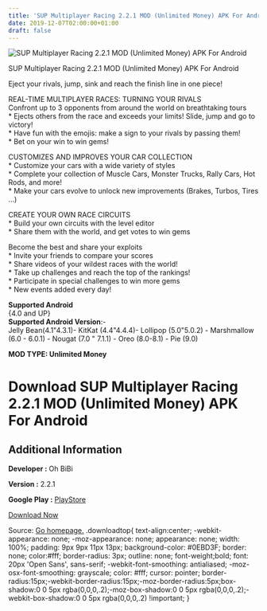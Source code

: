 ```yaml
---
title: 'SUP Multiplayer Racing 2.2.1 MOD (Unlimited Money) APK For Android'
date: 2019-12-07T02:00:00+01:00
draft: false
---
```


![SUP Multiplayer Racing 2.2.1 MOD (Unlimited Money) APK For Android](https://i0.wp.com/apkhome.net/wp-content/uploads/2019/11/SUP-Multiplayer-Racing.png "SUP Multiplayer Racing 2.2.1 MOD (Unlimited Money) APK For Android")

  

SUP Multiplayer Racing 2.2.1 MOD (Unlimited Money) APK For Android

Eject your rivals, jump, sink and reach the finish line in one piece!

REAL-TIME MULTIPLAYER RACES: TURNING YOUR RIVALS  
Confront up to 3 opponents from around the world on breathtaking tours  
\* Ejects others from the race and exceeds your limits! Slide, jump and go to victory!  
\* Have fun with the emojis: make a sign to your rivals by passing them!  
\* Bet on your win to win gems!

CUSTOMIZES AND IMPROVES YOUR CAR COLLECTION  
\* Customize your cars with a wide variety of styles  
\* Complete your collection of Muscle Cars, Monster Trucks, Rally Cars, Hot Rods, and more!  
\* Make your cars evolve to unlock new improvements (Brakes, Turbos, Tires ...)

CREATE YOUR OWN RACE CIRCUITS  
\* Build your own circuits with the level editor  
\* Share them with the world, and get votes to win gems

Become the best and share your exploits  
\* Invite your friends to compare your scores  
\* Share videos of your wildest races with the world!  
\* Take up challenges and reach the top of the rankings!  
\* Participate in special challenges to win more gems  
\* New events added every day!

**Supported Android**  
{4.0 and UP}  
**Supported Android Version**:-  
Jelly Bean(4.1"4.3.1)- KitKat (4.4"4.4.4)- Lollipop (5.0"5.0.2) - Marshmallow (6.0 - 6.0.1) - Nougat (7.0 " 7.1.1) - Oreo (8.0-8.1) - Pie (9.0)

**MOD TYPE: Unlimited Money**

Download SUP Multiplayer Racing 2.2.1 MOD (Unlimited Money) APK For Android
===========================================================================

Additional Information
----------------------

**Developer :** Oh BiBi

**Version :** 2.2.1

**Google Play :** [PlayStore](https://play.google.com/store/apps/details?id=com.ohbibi.sup)

  

[Download Now](https://store4app.co/post/sup-multiplayer-racing-2-2-1-mod-unlimited-money-apk-for-android_1575043529)

  
Source: [Go homepage.](https://store4app.co/post/sup-multiplayer-racing-2-2-1-mod-unlimited-money-apk-for-android_1575043529) .downloadtop{ text-align:center; -webkit-appearance: none; -moz-appearance: none; appearance: none; width: 100%; padding: 9px 9px 11px 13px; background-color: #0EBD3F; border: none; color:#fff; border-radius: 3px; outline: none; font-weight;bold; font: 20px 'Open Sans', sans-serif; -webkit-font-smoothing: antialiased; -moz-osx-font-smoothing: grayscale; color: #fff; cursor: pointer; border-radius:15px;-webkit-border-radius:15px;-moz-border-radius:5px;box-shadow:0 0 5px rgba(0,0,0,.2);-moz-box-shadow:0 0 5px rgba(0,0,0,.2);-webkit-box-shadow:0 0 5px rgba(0,0,0,.2) !important; }